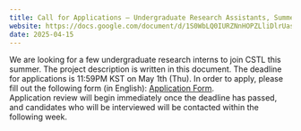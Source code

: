 ```yaml
---
title: Call for Applications – Undergraduate Research Assistants, Summer 2025
website: https://docs.google.com/document/d/1S0WbLQ0IURZNnHOPZLliDlrUas5TCixohJUeZk4uIi8/edit?usp=sharing 
date: 2025-04-15
---
```

We are looking for a few undergraduate research interns to join CSTL this summer. 
The project description is written in this document. The deadline for applications is 11:59PM KST on May 1th (Thu). In order to apply, please fill out the following form (in English): [Application Form](https://forms.gle/MkF8CKwnEQ5pEyJx9).<br/>
Application review will begin immediately once the deadline has passed, and candidates who will be interviewed will be contacted within the following week.
